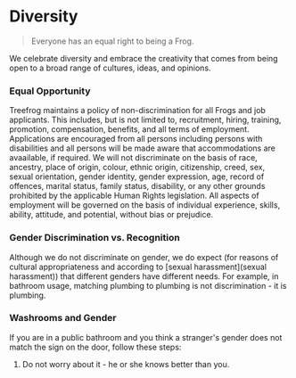 # Diversity

> Everyone has an equal right to being a Frog.

We celebrate diversity and embrace the creativity that comes from being open to a broad range of cultures, ideas, and opinions.

### Equal Opportunity

Treefrog maintains a policy of non-discrimination for all Frogs and job applicants. This includes, but is not limited to, recruitment, hiring, training, promotion, compensation, benefits, and all terms of employment. Applications are encouraged from all persons including persons with disabilities and all persons will be made aware that accommodations are avaailable, if required. We will not discriminate on the basis of race, ancestry, place of origin, colour, ethnic origin, citizenship, creed, sex, sexual orientation, gender identity, gender expression, age, record of offences, marital status, family status, disability, or any other grounds prohibited by the applicable Human Rights legislation. All aspects of employment will be governed on the basis of individual experience, skills, ability, attitude, and potential, without bias or prejudice.

### Gender Discrimination vs. Recognition

Although we do not discriminate on gender, we do expect (for reasons of cultural appropriateness and according to [sexual harassment](sexual harassment)) that different genders have different needs. For example, in bathroom usage, matching plumbing to plumbing is not discrimination - it is plumbing.

### Washrooms and Gender

If you are in a public bathroom and you think a stranger's gender does not match the sign on the door, follow these steps:

1. Do not worry about it - he or she knows better than you.

